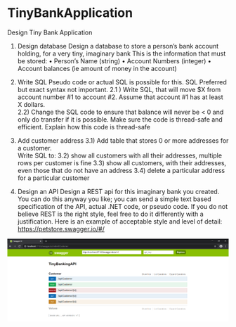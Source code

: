 # TinyBankApplication

Design Tiny Bank Application

1) Design database
Design a database to store a person’s bank account holding, for a very tiny, imaginary bank
This is the information that must be stored: 
•	Person’s Name (string) 
•	Account Numbers (integer) 
•	Account balances (ie amount of money in the account)

2) Write SQL 
Pseudo code or actual SQL is possible for this. SQL Preferred but exact syntax not important. 
  2.1 ) Write SQL, that will move $X from account number #1 to account #2. Assume that account #1 has at least X dollars.  
  2.2) Change the SQL code to ensure that balance will never be < 0 and only do transfer if it is possible. Make sure the code is thread-safe and efficient. 
       Explain how this code is thread-safe
       
3) Add customer address
  3.1) Add table that stores 0 or more addresses for a customer.  
  Write SQL to: 
  3.2) show all customers with all their addresses, multiple rows per customer is fine 
  3.3) show all customers, with their addresses, even those that do not have an address 
  3.4) delete a particular address for a particular customer 

4) Design an API
  Design a REST api for this imaginary bank you created.
  You can do this anyway you like; you can send a simple text based specification of the API, actual .NET code, or pseudo code. If you do not believe REST is the right style, feel free to do it differently with a justification. Here is an example of acceptable style and level of detail: https://petstore.swagger.io/#/
  
![alt text](https://github.com/Panth-Shah/TinyBankApplication/blob/master/TinyBankingAPI/SwaggerAPI.PNG)
